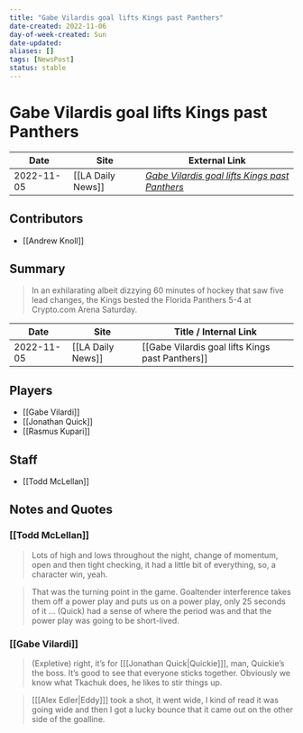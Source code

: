 ```yaml
---
title: "Gabe Vilardis goal lifts Kings past Panthers"
date-created: 2022-11-06
day-of-week-created: Sun
date-updated: 
aliases: []
tags: [NewsPost]
status: stable
---
```


# Gabe Vilardis goal lifts Kings past Panthers

| Date       | Site | External Link                                                                                                                        |
| ---------- | ---- | ------------------------------------------------------------------------------------------------------------------------------------ |
| 2022-11-05 | [[LA Daily News]]     | [*Gabe Vilardis goal lifts Kings past Panthers*](https://www.dailynews.com/2022/11/05/gabe-vilardis-goal-lifts-kings-past-panthers/) |

## Contributors
- [[Andrew Knoll]]

## Summary
> In an exhilarating albeit dizzying 60 minutes of hockey that saw five lead changes, the Kings bested the Florida Panthers 5-4 at Crypto.com Arena Saturday.

| Date | Site | Title / Internal Link | 
| ---- | ---- | --------------------- |
| 2022-11-05 | [[LA Daily News]]       | [[Gabe Vilardis goal lifts Kings past Panthers]]                                                                  |

## Players
- [[Gabe Vilardi]]
- [[Jonathan Quick]]
- [[Rasmus Kupari]]

## Staff
- [[Todd McLellan]]

## Notes and Quotes
### [[Todd McLellan]]
> Lots of high and lows throughout the night, change of momentum, open and then tight checking, it had a little bit of everything, so, a character win, yeah.

> That was the turning point in the game. Goaltender interference takes them off a power play and puts us on a power play, only 25 seconds of it … (Quick) had a sense of where the period was and that the power play was going to be short-lived.

### [[Gabe Vilardi]]
> (Expletive) right, it’s for \[[[Jonathan Quick|Quickie]]], man, Quickie’s the boss. It’s good to see that everyone sticks together. Obviously we know what Tkachuk does, he likes to stir things up.

> \[[[Alex Edler|Eddy]]] took a shot, it went wide, I kind of read it was going wide and then I got a lucky bounce that it came out on the other side of the goalline.


